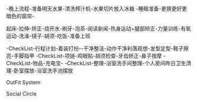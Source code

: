 
-晚上流程-准备明天水果-清洗榨汁机-水果切片放入冰箱
-睡眠准备-更换更好更暗色的窗帘-

起床-拉伸-矫正-烧开水-刷牙-泡茶-阅读新闻-热身运动+腿部矫正-力量训练-有氧运动-洗澡-镜子-胡须-吃饭-准备上班

-CheckList-行程计划-着装打扮--干净整洁-动作干净利落观想-发型定型-鞋子擦亮-手脚指甲
-CheckList-项链-鸡眼贴-胡须检查-牙齿矫正-鼻子按摩
-CheckList-物品-充电宝-
-CheckList-整理-浴室洗手间整理-个人房间昨日卫生清理-卧室摆放-浴室洗手池摆放

OutFit System 

Social Circle 
